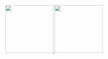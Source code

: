<!--
**BlueShadow17/BlueShadow17** is a ✨ _special_ ✨ repository because its `README.md` (this file) appears on your GitHub profile.

Here are some ideas to get you started:

- 🔭 I’m currently working on ...
- 🌱 I’m currently learning ...
- 👯 I’m looking to collaborate on ...
- 🤔 I’m looking for help with ...
- 💬 Ask me about ...
- 📫 How to reach me: ...
- 😄 Pronouns: ...
- ⚡ Fun fact: ...
-->

<a href="https://github.com/BlueShadow17">
  <img src="https://github-readme-stats.anuraghazra1.vercel.app/api/top-langs/?username=BlueShadow17&theme=radical&langs_count=10" height="150"/>
</a>

<a href="https://github.com/BlueShadow17">
  <img src="https://github-readme-stats.anuraghazra1.vercel.app/api?username=BlueShadow17&show_icons=true&theme=radical" height="150"/>
</a>
